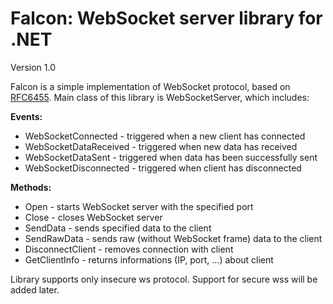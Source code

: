 # Falcon: WebSocket server library for .NET
Version 1.0

Falcon is a simple implementation of WebSocket protocol, based on [RFC6455](https://tools.ietf.org/html/rfc6455). Main class of this library is WebSocketServer, which includes:

**Events:**
 * WebSocketConnected - triggered when a new client has connected
 * WebSocketDataReceived - triggered when new data has received
 * WebSocketDataSent - triggered when data has been successfully sent
 * WebSocketDisconnected - triggered when client has disconnected

**Methods:**
 * Open - starts WebSocket server with the specified port
 * Close - closes WebSocket server
 * SendData - sends specified data to the client
 * SendRawData - sends raw (without WebSocket frame) data to the client
 * DisconnectClient - removes connection with client
 * GetClientInfo - returns informations (IP, port, ...) about client

Library supports only insecure ws protocol. Support for secure wss will be added later.